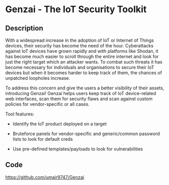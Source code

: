 # Genzai - The IoT Security Toolkit

## Description
With a widespread increase in the adoption of IoT or Internet of Things devices, their security has become the need of the hour. Cyberattacks against IoT devices have grown rapidly and with platforms like Shodan, it has become much easier to scroll through the entire internet and look for just the right target which an attacker wants. To combat such threats it has become necessary for individuals and organisations to secure their IoT devices but when it becomes harder to keep track of them, the chances of unpatched loopholes increase.

To address this concern and give the users a better visibility of their assets, introducing Genzai! Genzai helps users keep track of IoT device-related web interfaces, scan them for security flaws and scan against custom policies for vendor-specific or all cases.

Tool features:

- Identify the IoT product deployed on a target

- Bruteforce panels for vendor-specific and generic/common password lists to look for default creds

- Use pre-defined templates/payloads to look for vulnerabilities

## Code
https://github.com/umair9747/Genzai
